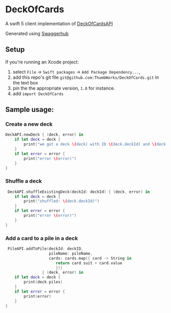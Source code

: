 # DeckOfCards

A swift 5 client implementation of [DeckOfCardsAPI](https://deckofcardsapi.com)

Generated using [Swaggerhub](https://app.swaggerhub.com/apis/Thumbworks/DeckOfCards/)

## Setup
If you're running an Xcode project:

  1. select `File` -> `Swift packages` -> `Add Package Dependency...`,
  2. add this repo's git file `git@github.com:ThumbWorks/DeckOfCards.git` in the text box
  3. pin the the appropriate version, `1.0` for instance.
  4. add `import DeckOfCards` 

## Sample usage:

### Create a new deck
``` swift 
DeckAPI.newDeck { (deck, error) in
    if let deck = deck {
        print("we got a deck \(deck) with ID \(deck.deckId) and \(deck.remaining) cards")
    }
    if let error = error {
        print("error \(error)")
    }
}
```

### Shuffle a deck
```swift
 DeckAPI.shuffleExistingDeck(deckId: deckId) { (deck, error) in
    if let deck = deck {
        print("shuffled: \(deck.deckId)")
    }
    if let error = error {
        print("error \(error)")
    }
}
```

### Add a card to a pile in a deck
``` swift
 PileAPI.addToPile(deckId: deckID,
                   pileName: pileName,
                   cards: cards.map({ card -> String in
                      return card.suit + card.value
                      }))
                { (deck, error) in
    if let deck = deck {
        print(deck.piles)
    }
    if let error = error {
        print(error)
    }
}
```